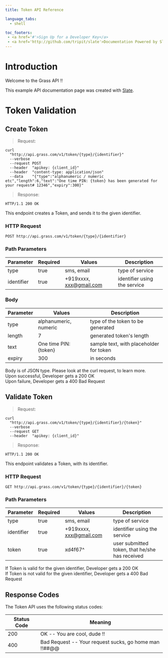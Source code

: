 ```yaml
---
title: Token API Reference

language_tabs:
  - shell

toc_footers:
 - <a href='#'>Sign Up for a Developer Key</a>
 - <a href='http://github.com/tripit/slate'>Documentation Powered by Slate</a>
---
```


# Introduction

Welcome to the Grass API !!

This example API documentation page was created with [Slate](http://github.com/tripit/slate).

# Token Validation

## Create Token
> Request:

```shell
curl
  "http://api.grass.com/v1/token/{type}/{identifier}"
  --verbose
  --request POST
  --header  "apikey: {client_id}"
  --header  "content-type: application/json"
  --data    "{"type":"alphanumeric / numeric etc","length":6,"text":"One time PIN: {token} has been generated for your request# 12346","expiry":300}"
```

> Response:

```http
HTTP/1.1 200 OK
```

This endpoint creates a Token, and sends it to the given identifier.

### HTTP Request

`POST http://api.grass.com/v1/token/{type}/{identifier}`

### Path Parameters

Parameter | Required | Values | Description
--------- | -------- | ------ | -----------
type | true | sms, email | type of service
identifier | true | +919xxxx, xxx@gmail.com | identifier using the service

### Body
Parameter | Values | Description
--------- | ------ | -----------
type | alphanumeric, numeric | type of the token to be generated
length | 7 | generated token's length
text | One time PIN: {token} | sample text, with placeholder for token
expiry | 300 | in seconds

<aside class="success">
Body is of JSON type. Please look at the curl request, to learn more.
</aside>


<aside class="success">
Upon successful, Developer gets a 200 OK
</aside>

<aside class="warning">
Upon failure, Developer gets a 400 Bad Request
</aside>

## Validate Token
> Request:

```shell
curl
  "http://api.grass.com/v1/token/{type}/{identifier}/{token}"
  --verbose
  --request GET
  --header  "apikey: {client_id}"
```

> Response:

```http
HTTP/1.1 200 OK
```

This endpoint validates a Token, with its identifier.

### HTTP Request

`GET http://api.grass.com/v1/token/{type}/{identifier}/{token}`

### Path Parameters

Parameter | Required | Values | Description
--------- | -------- | ------ | -----------
type | true | sms, email | type of service
identifier | true | +919xxxx, xxx@gmail.com | identifier using the service
token | true | xd4f67^ | user submitted token, that he/she has received

<aside class="success">
If Token is valid for the given identifier, Developer gets a 200 OK
</aside>

<aside class="warning">
If Token is not valid for the given identifier, Developer gets a 400 Bad Request
</aside>

## Response Codes

The Token API uses the following status codes:

Status Code | Meaning
----------- | -------
200 | OK -- You are cool, dude !!
400 | Bad Request -- Your request sucks, go home man !!##@@